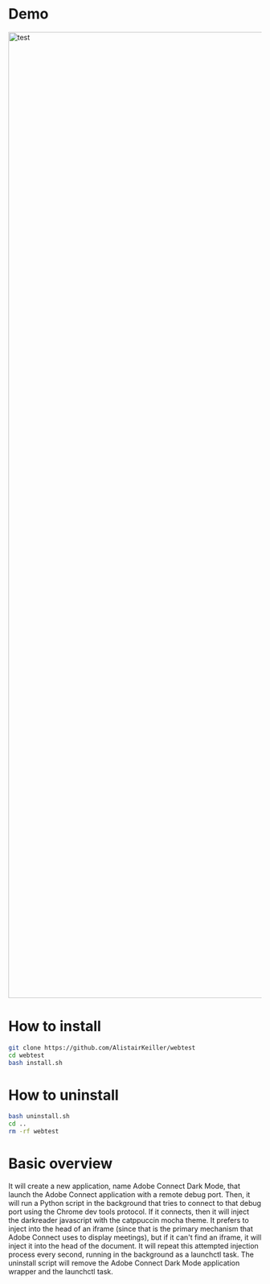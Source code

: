 # Demo
<img width="1920" alt="test" src="https://github.com/AlistairKeiller/webtest/assets/43255248/ccccfa78-5e28-48ba-bb51-00fdb4c1dfb1">

# How to install
```bash
git clone https://github.com/AlistairKeiller/webtest
cd webtest
bash install.sh
```
# How to uninstall
```bash
bash uninstall.sh
cd ..
rm -rf webtest
```
# Basic overview
It will create a new application, name Adobe Connect Dark Mode, that launch the Adobe Connect application with a remote debug port. Then, it will run a Python script in the background that tries to connect to that debug port using the Chrome dev tools protocol. If it connects, then it will inject the darkreader javascript with the catppuccin mocha theme. It prefers to inject into the head of an iframe (since that is the primary mechanism that Adobe Connect uses to display meetings), but if it can't find an iframe, it will inject it into the head of the document. It will repeat this attempted injection process every second, running in the background as a launchctl task. The uninstall script will remove the Adobe Connect Dark Mode application wrapper and the launchctl task.
